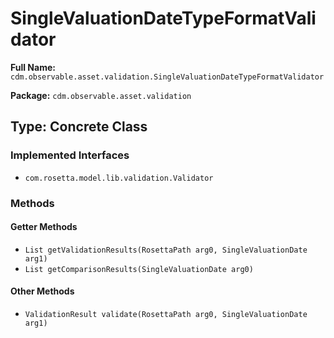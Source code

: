 # SingleValuationDateTypeFormatValidator

**Full Name:** `cdm.observable.asset.validation.SingleValuationDateTypeFormatValidator`

**Package:** `cdm.observable.asset.validation`

## Type: Concrete Class

### Implemented Interfaces

- `com.rosetta.model.lib.validation.Validator`

### Methods

#### Getter Methods

- `List getValidationResults(RosettaPath arg0, SingleValuationDate arg1)`
- `List getComparisonResults(SingleValuationDate arg0)`

#### Other Methods

- `ValidationResult validate(RosettaPath arg0, SingleValuationDate arg1)`


